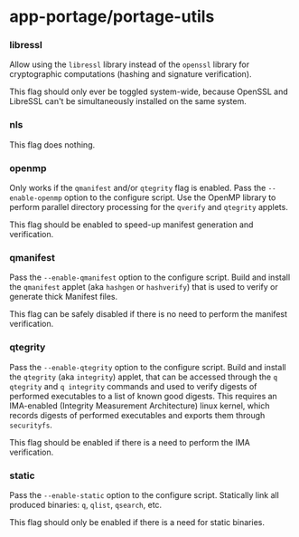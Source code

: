 # app-portage/portage-utils

### libressl
Allow using the `libressl` library instead of the `openssl` library for cryptographic computations (hashing and signature verification).

This flag should only ever be toggled system-wide, because OpenSSL and LibreSSL can't be simultaneously installed on the same system.

### nls
This flag does nothing.

### openmp
Only works if the `qmanifest` and/or `qtegrity` flag is enabled. Pass the `--enable-openmp` option to the configure script. Use the OpenMP library to perform parallel directory processing for the `qverify` and `qtegrity` applets.

This flag should be enabled to speed-up manifest generation and verification.

### qmanifest
Pass the `--enable-qmanifest` option to the configure script. Build and install the `qmanifest` applet (aka `hashgen` or `hashverify`) that is used to verify or generate thick Manifest files.

This flag can be safely disabled if there is no need to perform the manifest verification.

### qtegrity
Pass the `--enable-qtegrity` option to the configure script. Build and install the `qtegrity` (aka `integrity`) applet, that can be accessed through the `q qtegrity` and `q integrity` commands and used to verify digests of performed executables to a list of known good digests. This requires an IMA-enabled (Integrity Measurement Architecture) linux kernel, which records digests of performed executables and exports them through `securityfs`.

This flag should be enabled if there is a need to perform the IMA verification.

### static
Pass the `--enable-static` option to the configure script. Statically link all produced binaries: `q`, `qlist`, `qsearch`, etc.

This flag should only be enabled if there is a need for static binaries.
